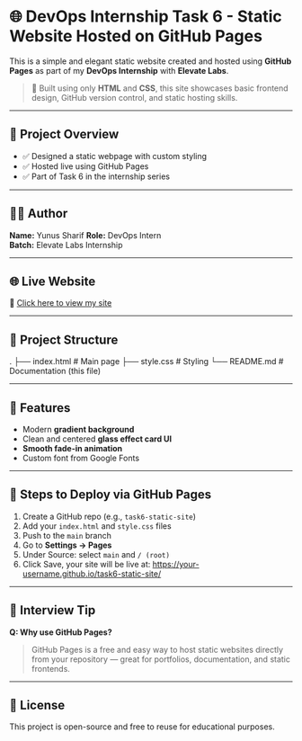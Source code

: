 # 🌐 DevOps Internship Task 6 - Static Website Hosted on GitHub Pages

This is a simple and elegant static website created and hosted using **GitHub Pages** as part of my **DevOps Internship** with **Elevate Labs**.

> 🔧 Built using only **HTML** and **CSS**, this site showcases basic frontend design, GitHub version control, and static hosting skills.

---

## 📌 Project Overview

- ✅ Designed a static webpage with custom styling
- ✅ Hosted live using GitHub Pages
- ✅ Part of Task 6 in the internship series

---

## 🧑‍💻 Author

**Name:** Yunus Sharif
**Role:** DevOps Intern  
**Batch:** Elevate Labs Internship

---

## 🌐 Live Website

🔗 [Click here to view my site](https://yunus705.github.io/task6-static-site/)  

---

## 📁 Project Structure

. ├── index.html # Main page ├── style.css # Styling └── README.md # Documentation (this file)

---

## 🎨 Features

- Modern **gradient background**
- Clean and centered **glass effect card UI**
- **Smooth fade-in animation**
- Custom font from Google Fonts

---

## 🚀 Steps to Deploy via GitHub Pages

1. Create a GitHub repo (e.g., `task6-static-site`)
2. Add your `index.html` and `style.css` files
3. Push to the `main` branch
4. Go to **Settings → Pages**
5. Under Source: select `main` and `/ (root)`
6. Click Save, your site will be live at:
https://your-username.github.io/task6-static-site/

---


## 🙋 Interview Tip

**Q: Why use GitHub Pages?**  
> GitHub Pages is a free and easy way to host static websites directly from your repository — great for portfolios, documentation, and static frontends.

---


## 📃 License

This project is open-source and free to reuse for educational purposes.

